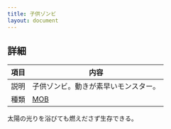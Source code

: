 ```yaml
---
title: 子供ゾンビ
layout: document
---
```

## 詳細

|項目|内容|
|---|---|
|説明|子供ゾンビ。動きが素早いモンスター。|
|種類|[MOB](MOB)|

太陽の光りを浴びても燃えださず生存できる。

